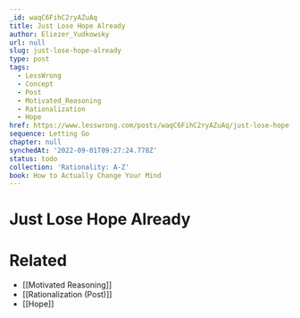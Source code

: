 ```yaml
---
_id: waqC6FihC2ryAZuAq
title: Just Lose Hope Already
author: Eliezer_Yudkowsky
url: null
slug: just-lose-hope-already
type: post
tags:
  - LessWrong
  - Concept
  - Post
  - Motivated_Reasoning
  - Rationalization
  - Hope
href: https://www.lesswrong.com/posts/waqC6FihC2ryAZuAq/just-lose-hope-already
sequence: Letting Go
chapter: null
synchedAt: '2022-09-01T09:27:24.778Z'
status: todo
collection: 'Rationality: A-Z'
book: How to Actually Change Your Mind
---
```


# Just Lose Hope Already


# Related

- [[Motivated Reasoning]]
- [[Rationalization (Post)]]
- [[Hope]]